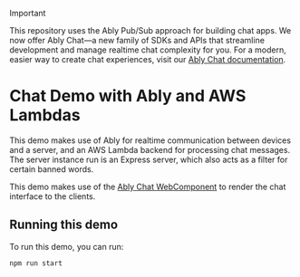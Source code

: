 > [!IMPORTANT]
> This repository uses the Ably Pub/Sub approach for building chat apps. We now offer Ably Chat—a new family of SDKs and APIs that streamline development and manage realtime chat complexity for you. For a modern, easier way to create chat experiences, visit our [Ably Chat documentation](https://ably.com/docs/chat).

# Chat Demo with Ably and AWS Lambdas

This demo makes use of Ably for realtime communication between devices and a server, and an AWS Lambda backend for processing chat messages. The server instance run is an Express server, which also acts as a filter for certain banned words. 

This demo makes use of the [Ably Chat WebComponent](https://github.com/ably-labs/ably-chat-component) to render the chat interface to the clients.

## Running this demo

To run this demo, you can run:

```sh
npm run start
```
